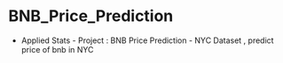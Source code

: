 # BNB_Price_Prediction
- Applied Stats - Project : BNB Price Prediction  - NYC Dataset , predict price of bnb in NYC 
